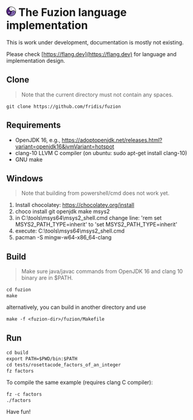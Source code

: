 
# <img src="assets/logo.svg" alt="fuzion logo" width="25" /> The Fuzion language implementation

This is work under development, documentation is mostly not existing.

Please check [https://flang.dev](https://flang.dev) for language and implementation design.

## Clone
> Note that the current directory must not contain any spaces.

    git clone https://github.com/fridis/fuzion

## Requirements

- OpenJDK 16, e.g., https://adoptopenjdk.net/releases.html?variant=openjdk16&jvmVariant=hotspot
- clang-10 LLVM C compiler (on ubuntu: sudo apt-get install clang-10)
- GNU make

## Windows
> Note that building from powershell/cmd does not work yet.

1) Install chocolatey: https://chocolatey.org/install
2) choco install git openjdk make msys2
3) in C:\tools\msys64\msys2_shell.cmd change line: 'rem set MSYS2_PATH_TYPE=inherit' to 'set MSYS2_PATH_TYPE=inherit'
4) execute: C:\tools\msys64\msys2_shell.cmd
5) pacman -S mingw-w64-x86_64-clang

## Build

> Make sure java/javac commands from OpenJDK 16 and clang 10 binary are in $PATH.

    cd fuzion
    make

alternatively, you can build in another directory and use

    make -f <fuzion-dir>/fuzion/Makefile

## Run

    cd build
    export PATH=$PWD/bin:$PATH
    cd tests/rosettacode_factors_of_an_integer
    fz factors

To compile the same example (requires clang C compiler):

    fz -c factors
    ./factors

Have fun!
